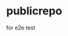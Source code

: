 # publicrepo
for e2e test



















































































































































































































































































































































































































































































































































































































































































































































































































































































































































































































































































































































































































































































